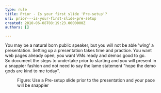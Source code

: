 ```yaml
---
type: rule
title: Prior - Is your first slide 'Pre-setup'?
uri: prior---is-your-first-slide-pre-setup
created: 2010-06-08T08:19:23.0000000Z
authors: []

---
```


 You may be a natural born public speaker, but you will not be able 'wing' a presentation. Setting up a presentation takes time and practice. You want web pages already open, you want VMs ready and demos good to go.<br> 
So document the steps to undertake prior to starting and you will present in a snappier fashion and not need to say the lame statement "hope the demo gods are kind to me today".
<dl>    <dt><img class="ms-rteCustom-ImageArea" src="/PublishingImages/preslide.gif" alt=""> </dt>
    <dd class="ms-rteCustom-FigureNormal">Figure&#58; Use a Pre-setup slide prior to the presentation and your pace will be snappier</dd></dl>
